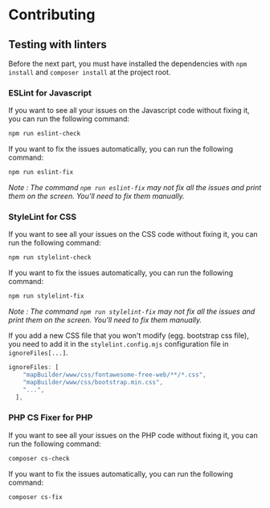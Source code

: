 # Contributing

## Testing with linters

Before the next part, you must have installed the dependencies with `npm install` and `composer install` at the project root.

### ESLint for Javascript

If you want to see all your issues on the Javascript code without fixing it, you
can run the following command:

```bash
npm run eslint-check
```

If you want to fix the issues automatically, you can run the following command:

```bash
npm run eslint-fix
```

_Note : The command `npm run eslint-fix` may not fix all the issues and print them on the screen.
You'll need to fix them manually._

### StyleLint for CSS

If you want to see all your issues on the CSS code without fixing it, you
can run the following command:

```bash
npm run stylelint-check
```

If you want to fix the issues automatically, you can run the following command:

```bash
npm run stylelint-fix
```
_Note : The command `npm run stylelint-fix` may not fix all the issues and print them on the screen.
You'll need to fix them manually._

If you add a new CSS file that you won't modify (egg. bootstrap css file), you need to add it in the `stylelint.config.mjs`
configuration file in `ignoreFiles[...]`.

```mjs
ignoreFiles: [
    "mapBuilder/www/css/fontawesome-free-web/**/*.css",
    "mapBuilder/www/css/bootstrap.min.css",
    "...",
  ],
```

### PHP CS Fixer for PHP

If you want to see all your issues on the PHP code without fixing it, you
can run the following command:

```bash
composer cs-check
```

If you want to fix the issues automatically, you can run the following command:

```bash
composer cs-fix
```
